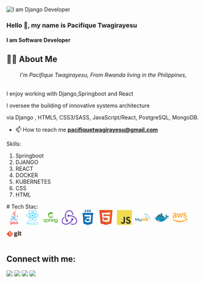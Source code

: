 ![I am Django Developer](https://cdn-images.zety.com/pages/how_to_write_web_developer_resume.jpg)
### Hello 👋, my name is Pacifique Twagirayesu
#### I am Software Developer

## 🙋‍♂️ About Me
<h6 align="center">I'm Pacifique Twagirayesu, From Rwanda living in the Philippines,</h6>
<p align="left">I enjoy working with Django,Springboot and React</p>
<p align="left">I oversee the building of innovative systems architecture</p>
<p align="left">via Django , HTML5, CSS3/SASS, JavaScript/React, PostgreSQL, MongoDB.</p>

- 📫 How to reach me **pacifiquetwagirayesu@gmail.com**


Skills:
<ol>
  <li>Springboot</li>
  <li>DJANGO</li>
  <li>REACT</li>
  <li>DOCKER</li>
  <li>KUBERNETES</li>
  <li>CSS</li>
  <li>HTML</li>
</ol>
# Tech Stac:
<div>
  <img src="https://github.com/devicons/devicon/blob/master/icons/java/java-original-wordmark.svg" title="Java" alt="Java" width="40" height="40"/>&nbsp;
  <img src="https://github.com/devicons/devicon/blob/master/icons/react/react-original-wordmark.svg" title="React" alt="React" width="40" height="40"/>&nbsp;
  <img src="https://github.com/devicons/devicon/blob/master/icons/spring/spring-original-wordmark.svg" title="Spring" alt="Spring" width="40" height="40"/>&nbsp;
  <img src="https://github.com/devicons/devicon/blob/master/icons/redux/redux-original.svg" title="Redux" alt="Redux " width="40" height="40"/>&nbsp;
  <img src="https://github.com/devicons/devicon/blob/master/icons/css3/css3-plain-wordmark.svg"  title="CSS3" alt="CSS" width="40" height="40"/>&nbsp;
  <img src="https://github.com/devicons/devicon/blob/master/icons/html5/html5-original.svg" title="HTML5" alt="HTML" width="40" height="40"/>&nbsp;
  <img src="https://github.com/devicons/devicon/blob/master/icons/javascript/javascript-original.svg" title="JavaScript" alt="JavaScript" width="40" height="40"/>&nbsp;
  <img src="https://github.com/devicons/devicon/blob/master/icons/mysql/mysql-original-wordmark.svg" title="MySQL"  alt="MySQL" width="40" height="40"/>&nbsp; 
  <img src="https://github.com/devicons/devicon/blob/master/icons/docker/docker-original.svg" title="Docker"  alt="Docker" width="40" height="40"/>&nbsp;
  <img src="https://github.com/devicons/devicon/blob/master/icons/amazonwebservices/amazonwebservices-plain-wordmark.svg" title="AWS" alt="AWS" width="40" height="40"/>&nbsp;
  <img src="https://github.com/devicons/devicon/blob/master/icons/git/git-original-wordmark.svg" title="Terraform" **alt="Terraform" width="40" height="40"/>
</div>

## Connect with me:

<p align="left">
  
<a href = "https://www.linkedin.com/in/pacifique-twagirayesu-19823918b//"><img src="https://img.icons8.com/fluent/48/000000/linkedin.png"/></a>
<a href = "https://twitter.com/pacifique1k"><img src="https://img.icons8.com/fluent/48/000000/twitter.png"/></a>
<a href = "https://www.instagram.com/pacifique_tw/"><img src="https://img.icons8.com/fluent/48/000000/instagram-new.png"/></a>
<a href = "https://www.youtube.com/channel/UCZGUfw6qTrweWdAMXTSENwQ"><img src="https://img.icons8.com/color/48/000000/youtube-play.png"/></a>
